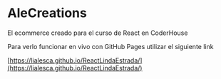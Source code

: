 # AleCreations

El ecommerce creado para el curso de React en CoderHouse

Para verlo funcionar en vivo con GitHub Pages utilizar el siguiente link

[https://lialesca.github.io/ReactLindaEstrada/](https://lialesca.github.io/ReactLindaEstrada/)